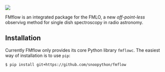 ![](https://github.com/snoopython/fmflow/wiki/images/fmflow-logo.png)

FMflow is an integrated package for the FMLO, a new *off-point-less* observivg method for single dish spectroscopy in radio astronomy.

## Installation

Currently FMflow only provides its core Python library `fmflowc`.
The easiest way of installation is to use `pip`:

`$ pip install git+https://github.com/snoopython/fmflow`
